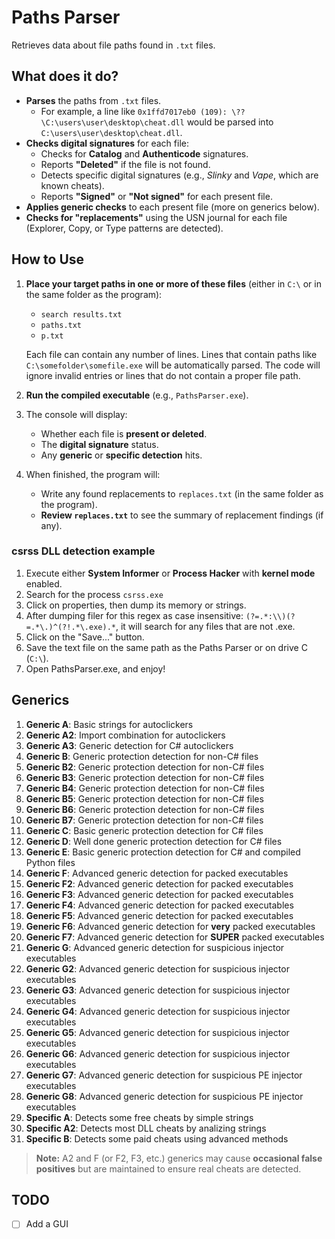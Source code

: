 # Paths Parser

Retrieves data about file paths found in `.txt` files.

## What does it do?
- **Parses** the paths from `.txt` files.
  - For example, a line like `0x1ffd7017eb0 (109): \??\C:\users\user\desktop\cheat.dll` would be parsed into `C:\users\user\desktop\cheat.dll`.
- **Checks digital signatures** for each file:
  - Checks for **Catalog** and **Authenticode** signatures.   
  - Reports **"Deleted"** if the file is not found.
  - Detects specific digital signatures (e.g., *Slinky* and *Vape*, which are known cheats).
  - Reports **"Signed"** or **"Not signed"** for each present file.
- **Applies generic checks** to each present file (more on generics below).
- **Checks for "replacements"** using the USN journal for each file (Explorer, Copy, or Type patterns are detected).

## How to Use

1. **Place your target paths in one or more of these files** (either in `C:\` or in the same folder as the program):
   - `search results.txt`
   - `paths.txt`
   - `p.txt`

   Each file can contain any number of lines. Lines that contain paths like `C:\somefolder\somefile.exe` will be automatically parsed. The code will ignore invalid entries or lines that do not contain a proper file path.

2. **Run the compiled executable** (e.g., `PathsParser.exe`).  

3. The console will display:
   - Whether each file is **present or deleted**.  
   - The **digital signature** status.  
   - Any **generic** or **specific detection** hits.  

4. When finished, the program will:
   - Write any found replacements to `replaces.txt` (in the same folder as the program).
   - **Review `replaces.txt`** to see the summary of replacement findings (if any).

### csrss DLL detection example

1. Execute either **System Informer** or **Process Hacker** with **kernel mode** enabled.
2. Search for the process `csrss.exe`
3. Click on properties, then dump its memory or strings.
4. After dumping filer for this regex as case insensitive: `(?=.*:\\)(?=.*\.)^(?!.*\.exe).*`, it will search for any files that are not .exe.
5. Click on the "Save..." button.
6. Save the text file on the same path as the Paths Parser or on drive C (`C:\`).
7. Open PathsParser.exe, and enjoy!

## Generics

1. **Generic A**: Basic strings for autoclickers  
2. **Generic A2**: Import combination for autoclickers  
3. **Generic A3**: Generic detection for C# autoclickers  
4. **Generic B**: Generic protection detection for non-C# files  
5. **Generic B2**: Generic protection detection for non-C# files  
6. **Generic B3**: Generic protection detection for non-C# files  
7. **Generic B4**: Generic protection detection for non-C# files  
8. **Generic B5**: Generic protection detection for non-C# files  
9. **Generic B6**: Generic protection detection for non-C# files  
10. **Generic B7**: Generic protection detection for non-C# files  
11. **Generic C**: Basic generic protection detection for C# files  
12. **Generic D**: Well done generic protection detection for C# files  
13. **Generic E**: Basic generic protection detection for C# and compiled Python files  
14. **Generic F**: Advanced generic detection for packed executables  
15. **Generic F2**: Advanced generic detection for packed executables  
16. **Generic F3**: Advanced generic detection for packed executables  
17. **Generic F4**: Advanced generic detection for packed executables  
18. **Generic F5**: Advanced generic detection for packed executables  
19. **Generic F6**: Advanced generic detection for **very** packed executables  
20. **Generic F7**: Advanced generic detection for **SUPER** packed executables  
21. **Generic G**: Advanced generic detection for suspicious injector executables  
22. **Generic G2**: Advanced generic detection for suspicious injector executables  
23. **Generic G3**: Advanced generic detection for suspicious injector executables  
24. **Generic G4**: Advanced generic detection for suspicious injector executables  
25. **Generic G5**: Advanced generic detection for suspicious injector executables  
26. **Generic G6**: Advanced generic detection for suspicious injector executables  
27. **Generic G7**: Advanced generic detection for suspicious PE injector executables  
28. **Generic G8**: Advanced generic detection for suspicious PE injector executables  
29. **Specific A**: Detects some free cheats by simple strings
30. **Specific A2**: Detects most DLL cheats by analizing strings
30. **Specific B**: Detects some paid cheats using advanced methods

> **Note:** A2 and F (or F2, F3, etc.) generics may cause **occasional false positives** but are maintained to ensure real cheats are detected.

## TODO

- [ ] Add a GUI
